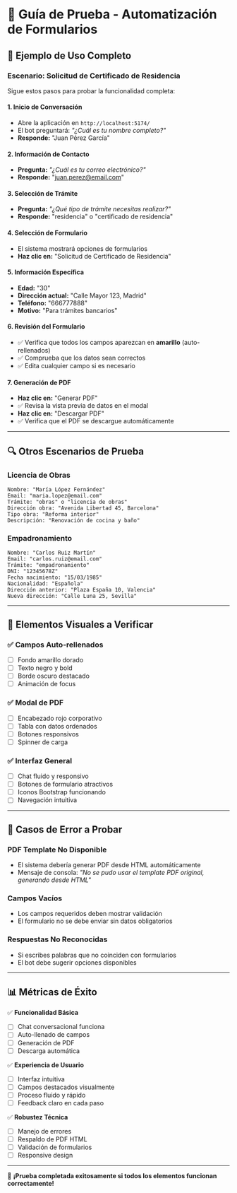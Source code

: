 # 🧪 Guía de Prueba - Automatización de Formularios

## 🎯 Ejemplo de Uso Completo

### **Escenario: Solicitud de Certificado de Residencia**

Sigue estos pasos para probar la funcionalidad completa:

#### 1. **Inicio de Conversación**
- Abre la aplicación en `http://localhost:5174/`
- El bot preguntará: *"¿Cuál es tu nombre completo?"*
- **Responde:** "Juan Pérez García"

#### 2. **Información de Contacto**
- **Pregunta:** *"¿Cuál es tu correo electrónico?"*
- **Responde:** "juan.perez@email.com"

#### 3. **Selección de Trámite**
- **Pregunta:** *"¿Qué tipo de trámite necesitas realizar?"*
- **Responde:** "residencia" o "certificado de residencia"

#### 4. **Selección de Formulario**
- El sistema mostrará opciones de formularios
- **Haz clic en:** "Solicitud de Certificado de Residencia"

#### 5. **Información Específica**
- **Edad:** "30"
- **Dirección actual:** "Calle Mayor 123, Madrid"
- **Teléfono:** "666777888"
- **Motivo:** "Para trámites bancarios"

#### 6. **Revisión del Formulario**
- ✅ Verifica que todos los campos aparezcan en **amarillo** (auto-rellenados)
- ✅ Comprueba que los datos sean correctos
- ✅ Edita cualquier campo si es necesario

#### 7. **Generación de PDF**
- **Haz clic en:** "Generar PDF"
- ✅ Revisa la vista previa de datos en el modal
- **Haz clic en:** "Descargar PDF"
- ✅ Verifica que el PDF se descargue automáticamente

---

## 🔍 Otros Escenarios de Prueba

### **Licencia de Obras**
```
Nombre: "María López Fernández"
Email: "maria.lopez@email.com"
Trámite: "obras" o "licencia de obras"
Dirección obra: "Avenida Libertad 45, Barcelona"
Tipo obra: "Reforma interior"
Descripción: "Renovación de cocina y baño"
```

### **Empadronamiento**
```
Nombre: "Carlos Ruiz Martín"
Email: "carlos.ruiz@email.com"
Trámite: "empadronamiento"
DNI: "12345678Z"
Fecha nacimiento: "15/03/1985"
Nacionalidad: "Española"
Dirección anterior: "Plaza España 10, Valencia"
Nueva dirección: "Calle Luna 25, Sevilla"
```

---

## 🎨 Elementos Visuales a Verificar

### ✅ **Campos Auto-rellenados**
- [ ] Fondo amarillo dorado
- [ ] Texto negro y bold
- [ ] Borde oscuro destacado
- [ ] Animación de focus

### ✅ **Modal de PDF**
- [ ] Encabezado rojo corporativo
- [ ] Tabla con datos ordenados
- [ ] Botones responsivos
- [ ] Spinner de carga

### ✅ **Interfaz General**
- [ ] Chat fluido y responsivo
- [ ] Botones de formulario atractivos
- [ ] Iconos Bootstrap funcionando
- [ ] Navegación intuitiva

---

## 🐛 Casos de Error a Probar

### **PDF Template No Disponible**
- El sistema debería generar PDF desde HTML automáticamente
- Mensaje de consola: *"No se pudo usar el template PDF original, generando desde HTML"*

### **Campos Vacíos**
- Los campos requeridos deben mostrar validación
- El formulario no se debe enviar sin datos obligatorios

### **Respuestas No Reconocidas**
- Si escribes palabras que no coinciden con formularios
- El bot debe sugerir opciones disponibles

---

## 📊 Métricas de Éxito

✅ **Funcionalidad Básica**
- [ ] Chat conversacional funciona
- [ ] Auto-llenado de campos
- [ ] Generación de PDF
- [ ] Descarga automática

✅ **Experiencia de Usuario**
- [ ] Interfaz intuitiva
- [ ] Campos destacados visualmente
- [ ] Proceso fluido y rápido
- [ ] Feedback claro en cada paso

✅ **Robustez Técnica**
- [ ] Manejo de errores
- [ ] Respaldo de PDF HTML
- [ ] Validación de formularios
- [ ] Responsive design

---

🎉 **¡Prueba completada exitosamente si todos los elementos funcionan correctamente!**
